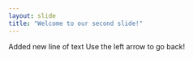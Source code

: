```yaml
---
layout: slide
title: "Welcome to our second slide!"
---
```

Added new line of text
Use the left arrow to go back!
